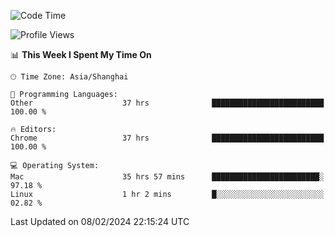 <!--START_SECTION:waka-->
![Code Time](http://img.shields.io/badge/Code%20Time-1%2C927%20hrs%203%20mins-blue)

![Profile Views](http://img.shields.io/badge/Profile%20Views-0-blue)

📊 **This Week I Spent My Time On** 

```text
🕑︎ Time Zone: Asia/Shanghai

💬 Programming Languages: 
Other                    37 hrs              █████████████████████████   100.00 % 

🔥 Editors: 
Chrome                   37 hrs              █████████████████████████   100.00 % 

💻 Operating System: 
Mac                      35 hrs 57 mins      ████████████████████████░   97.18 % 
Linux                    1 hr 2 mins         █░░░░░░░░░░░░░░░░░░░░░░░░   02.82 % 
```


 Last Updated on 08/02/2024 22:15:24 UTC
<!--END_SECTION:waka-->